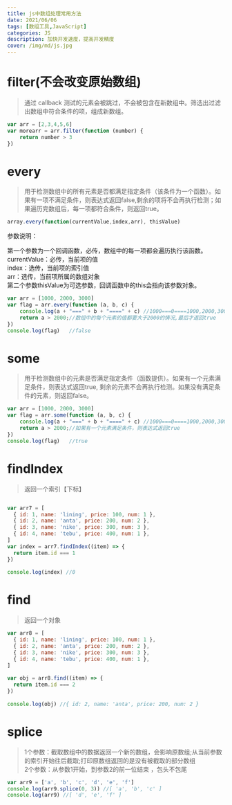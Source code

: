 ```yaml
---
title: js中数组处理常用方法
date: 2021/06/06
tags: [数组工具,JavaScript]
categories: JS
description: 加快开发速度，提高开发精度
cover: /img/md/js.jpg
---
```


# filter(不会改变原始数组)
>通过 callback 测试的元素会被跳过，不会被包含在新数组中。筛选出过滤出数组中符合条件的项，组成新数组。

```javascript
var arr = [2,3,4,5,6]
var morearr = arr.filter(function (number) {
    return number > 3
})
```

# every
>用于检测数组中的所有元素是否都满足指定条件（该条件为一个函数）。如果有一项不满足条件，则表达式返回false,剩余的项将不会再执行检测；如果遍历完数组后，每一项都符合条件，则返回true。

```javascript
array.every(function(currentValue,index,arr), thisValue)
```
参数说明：

第一个参数为一个回调函数，必传，数组中的每一项都会遍历执行该函数。  
currentValue：必传，当前项的值  
index：选传，当前项的索引值  
arr：选传，当前项所属的数组对象  
第二个参数thisValue为可选参数，回调函数中的this会指向该参数对象。

```javascript
var arr = [1000, 2000, 3000]
var flag = arr.every(function (a, b, c) {
    console.log(a + "===" + b + "====" + c) //1000===0====1000,2000,3000
    return a > 2000;//数组中的每个元素的值都要大于2000的情况,最后才返回true
})
console.log(flag)   //false
```

# some
>用于检测数组中的元素是否满足指定条件（函数提供）。如果有一个元素满足条件，则表达式返回true, 剩余的元素不会再执行检测。如果没有满足条件的元素，则返回false。

```javascript
var arr = [1000, 2000, 3000]
var flag = arr.some(function (a, b, c) {
    console.log(a + "===" + b + "====" + c) //1000===0====1000,2000,3000
    return a > 2000;//如果有一个元素满足条件，则表达式返回true
})
console.log(flag)   //true
```

# findIndex
>返回一个索引【下标】

```javascript

var arr7 = [
  { id: 1, name: 'lining', price: 100, num: 1 },
  { id: 2, name: 'anta', price: 200, num: 2 },
  { id: 3, name: 'nike', price: 300, num: 3 },
  { id: 4, name: 'tebu', price: 400, num: 1 },
]
var index = arr7.findIndex((item) => {
  return item.id === 1
})
 
console.log(index) //0

```

# find
>返回一个对象

```javascript
var arr8 = [
  { id: 1, name: 'lining', price: 100, num: 1 },
  { id: 2, name: 'anta', price: 200, num: 2 },
  { id: 3, name: 'nike', price: 300, num: 3 },
  { id: 4, name: 'tebu', price: 400, num: 1 },
]
 
var obj = arr8.find((item) => {
  return item.id === 2
})
 
console.log(obj) //{ id: 2, name: 'anta', price: 200, num: 2 }
```

# splice
>1个参数：截取数组中的数据返回一个新的数组，会影响原数组;从当前参数的索引开始往后截取;打印原数组返回的是没有被截取的部分数组  
2个参数：从参数1开始，到参数2的前一位结束 ，包头不包尾

```javascript
var arr9 = ['a', 'b', 'c', 'd', 'e', 'f']
console.log(arr9.splice(0, 3)) //[ 'a', 'b', 'c' ]
console.log(arr9) //[ 'd', 'e', 'f' ]
```